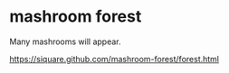 # mashroom forest

Many mashrooms will appear.

https://siquare.github.com/mashroom-forest/forest.html


